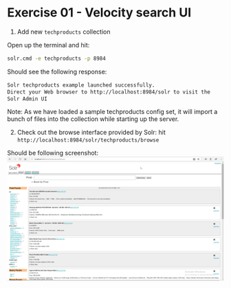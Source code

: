 # Exercise 01 - Velocity search UI
 
1. Add new `techproducts` collection

Open up the terminal and hit:

```bash
solr.cmd -e techproducts -p 8984
```

Should see the following response:

```text
Solr techproducts example launched successfully. 
Direct your Web browser to http://localhost:8984/solr to visit the Solr Admin UI
```

Note: As we have loaded a sample techproducts config set, it will import a bunch of files into the collection while starting up the server. 

2. Check out the browse interface provided by Solr: hit `http://localhost:8984/solr/techproducts/browse` 

Should be following screenshot:
![alt text](../images/img-20.png)